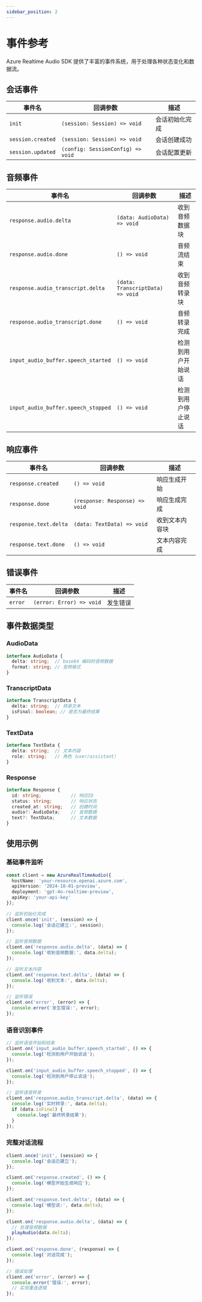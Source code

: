 ```yaml
---
sidebar_position: 2
---
```


# 事件参考

Azure Realtime Audio SDK 提供了丰富的事件系统，用于处理各种状态变化和数据流。

## 会话事件

| 事件名 | 回调参数 | 描述 |
|--------|----------|------|
| `init` | `(session: Session) => void` | 会话初始化完成 |
| `session.created` | `(session: Session) => void` | 会话创建成功 |
| `session.updated` | `(config: SessionConfig) => void` | 会话配置更新 |

## 音频事件

| 事件名 | 回调参数 | 描述 |
|--------|----------|------|
| `response.audio.delta` | `(data: AudioData) => void` | 收到音频数据块 |
| `response.audio.done` | `() => void` | 音频流结束 |
| `response.audio_transcript.delta` | `(data: TranscriptData) => void` | 收到音频转录块 |
| `response.audio_transcript.done` | `() => void` | 音频转录完成 |
| `input_audio_buffer.speech_started` | `() => void` | 检测到用户开始说话 |
| `input_audio_buffer.speech_stopped` | `() => void` | 检测到用户停止说话 |

## 响应事件

| 事件名 | 回调参数 | 描述 |
|--------|----------|------|
| `response.created` | `() => void` | 响应生成开始 |
| `response.done` | `(response: Response) => void` | 响应生成完成 |
| `response.text.delta` | `(data: TextData) => void` | 收到文本内容块 |
| `response.text.done` | `() => void` | 文本内容完成 |

## 错误事件

| 事件名 | 回调参数 | 描述 |
|--------|----------|------|
| `error` | `(error: Error) => void` | 发生错误 |

## 事件数据类型

### AudioData

```typescript
interface AudioData {
  delta: string;  // base64 编码的音频数据
  format: string; // 音频格式
}
```

### TranscriptData

```typescript
interface TranscriptData {
  delta: string;  // 转录文本
  isFinal: boolean; // 是否为最终结果
}
```

### TextData

```typescript
interface TextData {
  delta: string;  // 文本内容
  role: string;   // 角色（user/assistant）
}
```

### Response

```typescript
interface Response {
  id: string;           // 响应ID
  status: string;       // 响应状态
  created_at: string;   // 创建时间
  audio?: AudioData;    // 音频数据
  text?: TextData;      // 文本数据
}
```

## 使用示例

### 基础事件监听

```typescript
const client = new AzureRealTimeAudio({
  hostName: 'your-resource.openai.azure.com',
  apiVersion: '2024-10-01-preview',
  deployment: 'gpt-4o-realtime-preview',
  apiKey: 'your-api-key'
});

// 监听初始化完成
client.once('init', (session) => {
  console.log('会话已建立:', session);
});

// 监听音频数据
client.on('response.audio.delta', (data) => {
  console.log('收到音频数据:', data.delta);
});

// 监听文本内容
client.on('response.text.delta', (data) => {
  console.log('收到文本:', data.delta);
});

// 监听错误
client.on('error', (error) => {
  console.error('发生错误:', error);
});
```

### 语音识别事件

```typescript
// 监听语音开始和结束
client.on('input_audio_buffer.speech_started', () => {
  console.log('检测到用户开始说话');
});

client.on('input_audio_buffer.speech_stopped', () => {
  console.log('检测到用户停止说话');
});

// 监听语音转录
client.on('response.audio_transcript.delta', (data) => {
  console.log('实时转录:', data.delta);
  if (data.isFinal) {
    console.log('最终转录结果');
  }
});
```

### 完整对话流程

```typescript
client.once('init', (session) => {
  console.log('会话已建立');
});

client.on('response.created', () => {
  console.log('模型开始生成响应');
});

client.on('response.text.delta', (data) => {
  console.log('模型说:', data.delta);
});

client.on('response.audio.delta', (data) => {
  // 处理音频数据
  playAudio(data.delta);
});

client.on('response.done', (response) => {
  console.log('对话完成');
});

// 错误处理
client.on('error', (error) => {
  console.error('错误:', error);
  // 实现重连逻辑
});
``` 
